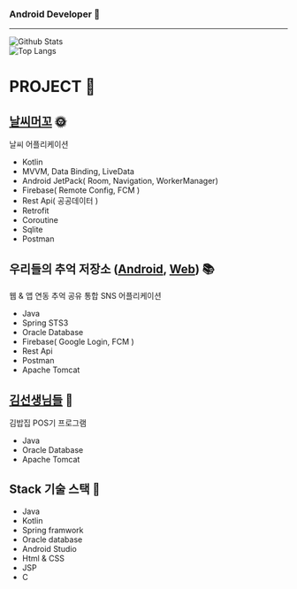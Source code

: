 
### Android Developer 👋
___
![Github Stats](https://github-readme-stats.vercel.app/api?username=aoqnwnd&show_icons=true&theme=dracula)<br>
![Top Langs](https://github-readme-stats.vercel.app/api/top-langs/?username=aoqnwnd&theme=dracula)

# PROJECT 📃


## [날씨머꼬](https://github.com/SANDY-9/Project_NSMGG) 🌞
날씨 어플리케이션
- Kotlin
- MVVM, Data Binding, LiveData
- Android JetPack( Room, Navigation, WorkerManager)
- Firebase( Remote Config, FCM )
- Rest Api( 공공데이터 )
- Retrofit
- Coroutine
- Sqlite
- Postman


## 우리들의 추억 저장소 ([Android](https://github.com/InjaeLee-new/OurMemoryMobile),  [Web](https://github.com/InjaeLee-new/ourMemoryWeb)) 📚 <br>
웹 & 앱 연동 추억 공유 통합 SNS 어플리케이션
- Java
- Spring STS3
- Oracle Database
- Firebase( Google Login, FCM )
- Rest Api
- Postman
- Apache Tomcat

## [김선생님들](https://github.com/aoqnwnd/gimbab) 🍙
김밥집 POS기 프로그램
- Java
- Oracle Database
- Apache Tomcat

## Stack 기술 스택 📖
- Java
- Kotlin
- Spring framwork
- Oracle database
- Android Studio
- Html & CSS
- JSP
- C

